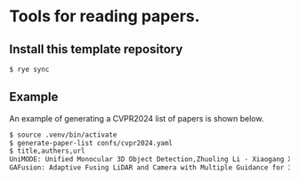 # Tools for reading papers.

## Install this template repository

```bash
$ rye sync
```

## Example
An example of generating a CVPR2024 list of papers is shown below.

```bash
$ source .venv/bin/activate
$ generate-paper-list confs/cvpr2024.yaml
$ title,authers,url
UniMODE: Unified Monocular 3D Object Detection,Zhuoling Li · Xiaogang Xu · Ser-Nam Lim · Hengshuang Zhao,
GAFusion: Adaptive Fusing LiDAR and Camera with Multiple Guidance for 3D Object Detection,Xiaotian Li · Baojie Fan · Jiandong Tian · Huijie Fan,
```

